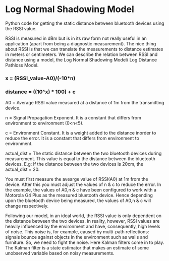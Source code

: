 # Log Normal Shadowing Model
Python code for getting the static distance between bluetooth devices using the RSSI value.

RSSI is measured in dBm but is in its raw form not really useful in an application (apart from being a diagnostic measurement). 
The nice thing about RSSI is that we can translate the measurements to distance estimates in meters or centimeters. 
We can describe the relation between RSSI and distance using a model, the Log Normal Shadowing Model/ Log Distance Pathloss Model.

### x = (RSSI_value-A0)/(-10*n)        
### distance = ((10^x) * 100) + c

A0 = Average RSSI value measured at a distance of 1m from  the transmitting device.

n = Signal Propagation Exponent. It is a constant that differs from environment to environment (0<n<5).

c = Environment Constant. It is a weight added to the distance inorder to reduce the error. It is a constant that differs from environment to environment.

actual_dist = The static distance between the two bluetooth devices during measurement. This value is equal to the distance between the bluetooth devices. E.g: If the distance between the two devices is 20cm, the actual_dist = 20.

You must first measure the avearge value of RSSI(A0) at 1m from the device. After this you must adjust the values of n & c to reduce the error.
In the example, the values of A0,n & c have been configured to work with a Motorola G4 Plus as the measured bluetooth device. Hence depending upon the bluetooth device being measured, the values of A0,n & c will change respectively.

Following our model, in an ideal world, the RSSI value is only dependent on the distance between the two devices.
In reality, however, RSSI values are heavily influenced by the environment and have, consequently, high levels of noise. This noise is, for example, caused by multi-path reflections: signals bounce against objects in the environment such as walls and furniture.
So, we need to fight the noise. Here Kalman filters come in to play. The Kalman filter is a state estimator that makes an estimate of some unobserved variable based on noisy measurements.

